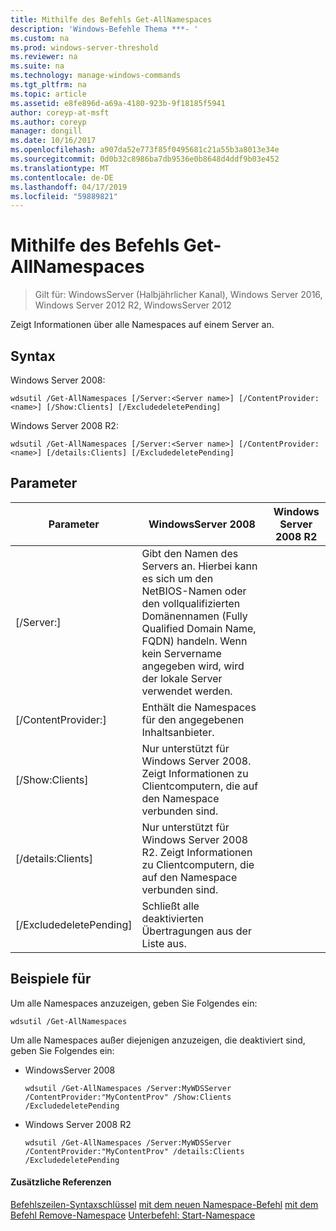 ```yaml
---
title: Mithilfe des Befehls Get-AllNamespaces
description: 'Windows-Befehle Thema ***- '
ms.custom: na
ms.prod: windows-server-threshold
ms.reviewer: na
ms.suite: na
ms.technology: manage-windows-commands
ms.tgt_pltfrm: na
ms.topic: article
ms.assetid: e8fe896d-a69a-4180-923b-9f18185f5941
author: coreyp-at-msft
ms.author: coreyp
manager: dongill
ms.date: 10/16/2017
ms.openlocfilehash: a907da52e773f85f0495681c21a55b3a8013e34e
ms.sourcegitcommit: 0d0b32c8986ba7db9536e0b8648d4ddf9b03e452
ms.translationtype: MT
ms.contentlocale: de-DE
ms.lasthandoff: 04/17/2019
ms.locfileid: "59889821"
---
```

# <a name="using-the-get-allnamespaces-command"></a>Mithilfe des Befehls Get-AllNamespaces

>Gilt für: WindowsServer (Halbjährlicher Kanal), Windows Server 2016, Windows Server 2012 R2, WindowsServer 2012

Zeigt Informationen über alle Namespaces auf einem Server an.
## <a name="syntax"></a>Syntax
Windows Server 2008:
```
wdsutil /Get-AllNamespaces [/Server:<Server name>] [/ContentProvider:<name>] [/Show:Clients] [/ExcludedeletePending]
```
Windows Server 2008 R2:
```
wdsutil /Get-AllNamespaces [/Server:<Server name>] [/ContentProvider:<name>] [/details:Clients] [/ExcludedeletePending]
```
## <a name="parameters"></a>Parameter
|Parameter|WindowsServer 2008|Windows Server 2008 R2|
|-------|------------|-------------|
|[/Server:<Server name>]|Gibt den Namen des Servers an. Hierbei kann es sich um den NetBIOS-Namen oder den vollqualifizierten Domänennamen (Fully Qualified Domain Name, FQDN) handeln. Wenn kein Servername angegeben wird, wird der lokale Server verwendet werden.||
|[/ContentProvider:<name>]|Enthält die Namespaces für den angegebenen Inhaltsanbieter.||
|[/Show:Clients]|Nur unterstützt für Windows Server 2008. Zeigt Informationen zu Clientcomputern, die auf den Namespace verbunden sind.||
|[/details:Clients]|Nur unterstützt für Windows Server 2008 R2. Zeigt Informationen zu Clientcomputern, die auf den Namespace verbunden sind.||
|[/ExcludedeletePending]|Schließt alle deaktivierten Übertragungen aus der Liste aus.||
## <a name="BKMK_examples"></a>Beispiele für
Um alle Namespaces anzuzeigen, geben Sie Folgendes ein:
```
wdsutil /Get-AllNamespaces
```
Um alle Namespaces außer diejenigen anzuzeigen, die deaktiviert sind, geben Sie Folgendes ein:
-   WindowsServer 2008
    ```
    wdsutil /Get-AllNamespaces /Server:MyWDSServer /ContentProvider:"MyContentProv" /Show:Clients /ExcludedeletePending
    ```
-   Windows Server 2008 R2
    ```
    wdsutil /Get-AllNamespaces /Server:MyWDSServer /ContentProvider:"MyContentProv" /details:Clients /ExcludedeletePending
    ```
#### <a name="additional-references"></a>Zusätzliche Referenzen
[Befehlszeilen-Syntaxschlüssel](command-line-syntax-key.md)
[mit dem neuen Namespace-Befehl](using-the-new-namespace-command.md)
[mit dem Befehl Remove-Namespace](using-the-remove-namespace-command.md) 
 [ Unterbefehl: Start-Namespace](subcommand-start-namespace.md)
